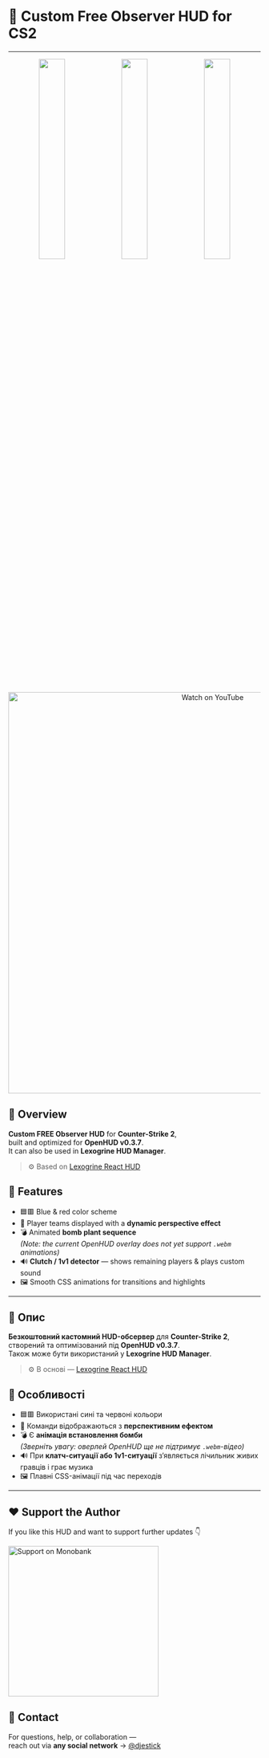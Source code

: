 
# 🎯 Custom Free Observer HUD for CS2
---
<p align="center">
  <img src="https://i.ibb.co/mCC1x2cR/image-3.png" width="32%" />
  <img src="https://i.ibb.co/N2p4vWDG/image-4.png" width="32%" />
  <img src="https://i.ibb.co/Mxk6JRvJ/image-5.png" width="32%" />
</p>
<p align="center">
  <a href="https://www.youtube.com/watch?v=sXaf4tycGrY">
    <img src="https://i.ibb.co/My1Yfp8k/Slide-21316-9-2.png" alt="Watch on YouTube" width="800">
  </a>
</p>

## 🧩 Overview

**Custom FREE Observer HUD** for **Counter-Strike 2**,  
built and optimized for **OpenHUD v0.3.7**.  
It can also be used in **Lexogrine HUD Manager**.

> ⚙️ Based on [Lexogrine React HUD](https://github.com/lexogrine/cs2-react-hud)

## 🎨 Features

- 🟦🟥 Blue & red color scheme  
- 🎥 Player teams displayed with a **dynamic perspective effect**  
- 💣 Animated **bomb plant sequence**  
_(Note: the current OpenHUD overlay does not yet support `.webm` animations)_  
- 🔊 **Clutch / 1v1 detector** — shows remaining players & plays custom sound  
- 🖼️ Smooth CSS animations for transitions and highlights

---

## 🧩 Опис

**Безкоштовний кастомний HUD-обсервер** для **Counter-Strike 2**,  
створений та оптимізований під **OpenHUD v0.3.7**.  
Також може бути використаний у **Lexogrine HUD Manager**.

> ⚙️ В основі — [Lexogrine React HUD](https://github.com/lexogrine/cs2-react-hud)

## 🎨 Особливості

- 🟦🟥 Використані сині та червоні кольори  
- 🎥 Команди відображаються з **перспективним ефектом**  
- 💣 Є **анімація встановлення бомби**  
_(Зверніть увагу: оверлей OpenHUD ще не підтримує `.webm`-відео)_  
- 🔊 При **клатч-ситуації або 1v1-ситуації** зʼявляється лічильник живих гравців і грає музика  
- 🖼️ Плавні CSS-анімації під час переходів

---

## ❤️ Support the Author

If you like this HUD and want to support further updates 👇  

<p align="left">
  <a href="https://send.monobank.ua/jar/6cSkmWzhNV">
    <img src="https://i.ibb.co/0VD342yw/image-6.png" width="300" alt="Support on Monobank" />
  </a>
</p>

## 💬 Contact

For questions, help, or collaboration —  
reach out via **any social network** → [@djestick](https://t.me/djestick)
